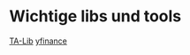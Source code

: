 # Wichtige libs und tools 
[TA-Lib](https://pypi.org/project/TA-Lib/)
[yfinance](https://pypi.org/project/yfinance/)